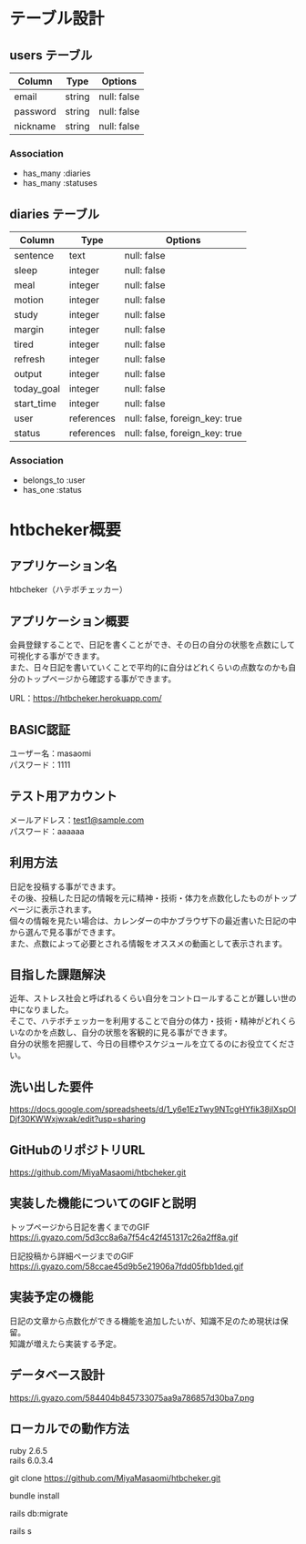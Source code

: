# テーブル設計

## users テーブル

| Column     | Type   | Options     |
| ---------- | ------ | ----------- |
| email      | string | null: false |
| password   | string | null: false |
| nickname   | string | null: false |

### Association

- has_many :diaries
- has_many :statuses

## diaries テーブル

| Column     | Type     | Options                      |
| ---------- | -------- | -----------                  |
| sentence   | text     | null: false                  |
| sleep      | integer  | null: false                  |
| meal       | integer  | null: false                  |
| motion     | integer  | null: false                  |
| study      | integer  | null: false                  |
| margin     | integer  | null: false                  |
| tired      | integer  | null: false                  |
| refresh    | integer  | null: false                  |
| output     | integer  | null: false                  |
| today_goal | integer  | null: false                  |
| start_time | integer  | null: false                  |
| user       |references|null: false, foreign_key: true|
| status     |references| null: false, foreign_key: true |

### Association

- belongs_to :user
- has_one :status


# htbcheker概要

## アプリケーション名
htbcheker（ハテボチェッカー）

## アプリケーション概要
会員登録することで、日記を書くことができ、その日の自分の状態を点数にして可視化する事ができます。  
また、日々日記を書いていくことで平均的に自分はどれくらいの点数なのかも自分のトップページから確認する事ができます。  

URL：https://htbcheker.herokuapp.com/  

## BASIC認証
ユーザー名：masaomi  
パスワード：1111  

## テスト用アカウント
メールアドレス：test1@sample.com  
パスワード：aaaaaa  

## 利用方法
日記を投稿する事ができます。  
その後、投稿した日記の情報を元に精神・技術・体力を点数化したものがトップページに表示されます。  
個々の情報を見たい場合は、カレンダーの中かブラウザ下の最近書いた日記の中から選んで見る事ができます。  
また、点数によって必要とされる情報をオススメの動画として表示されます。  

## 目指した課題解決
近年、ストレス社会と呼ばれるくらい自分をコントロールすることが難しい世の中になりました。  
そこで、ハテボチェッカーを利用することで自分の体力・技術・精神がどれくらいなのかを点数し、自分の状態を客観的に見る事ができます。  
自分の状態を把握して、今日の目標やスケジュールを立てるのにお役立てください。  

## 洗い出した要件
https://docs.google.com/spreadsheets/d/1_y6e1EzTwy9NTcgHYfik38jlXspOlDjf30KWWxjwxak/edit?usp=sharing

## GitHubのリポジトリURL
https://github.com/MiyaMasaomi/htbcheker.git

## 実装した機能についてのGIFと説明

トップページから日記を書くまでのGIF  
https://i.gyazo.com/5d3cc8a6a7f54c42f451317c26a2ff8a.gif  

日記投稿から詳細ページまでのGIF  
https://i.gyazo.com/58ccae45d9b5e21906a7fdd05fbb1ded.gif  


## 実装予定の機能

日記の文章から点数化ができる機能を追加したいが、知識不足のため現状は保留。  
知識が増えたら実装する予定。

## データベース設計
https://i.gyazo.com/584404b845733075aa9a786857d30ba7.png

## ローカルでの動作方法

ruby 2.6.5  
rails 6.0.3.4  

git clone https://github.com/MiyaMasaomi/htbcheker.git  

bundle install  

rails db:migrate  

rails s  
